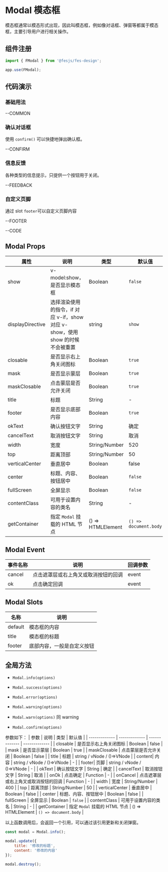 # Modal 模态框

模态框通常以模态形式出现，因此叫模态框，例如像对话框、弹窗等都属于模态框，主要引导用户进行相关操作。

## 组件注册

```js
import { FModal } from '@fesjs/fes-design';

app.use(FModal);
```

## 代码演示

### 基础用法


--COMMON

### 确认对话框

使用 `confirm()` 可以快捷地弹出确认框。


--CONFIRM

### 信息反馈

各种类型的信息提示，只提供一个按钮用于关闭。


--FEEDBACK

### 自定义页脚

通过 slot `footer`可以自定义页脚内容


--FOOTER

--CODE

## Modal Props

| 属性             | 说明                                                                           | 类型              | 默认值                |
| ---------------- | ------------------------------------------------------------------------------ | ----------------- | --------------------- |
| show             | v-model:show，是否显示模态框                                                   | Boolean           | `false`               |
| displayDirective | 选择渲染使用的指令，if 对应 v-if，show 对应 v-show，使用 show 的时候不会被重置 | string            | `show`                |
| closable         | 是否显示右上角关闭图标                                                         | Boolean           | `true`                |
| mask             | 是否显示蒙层                                                                   | Boolean           | `true`                |
| maskClosable     | 点击蒙层是否允许关闭                                                           | Boolean           | `true`                |
| title            | 标题                                                                           | String            | -                     |
| footer           | 是否显示底部内容                                                               | Boolean           | `true`                |
| okText           | 确认按钮文字                                                                   | String            | 确定                  |
| cancelText       | 取消按钮文字                                                                   | String            | 取消                  |
| width            | 宽度                                                                           | String/Number     | 520                   |
| top              | 距离顶部                                                                       | String/Number     | 50                    |
| verticalCenter | 垂直居中 | Boolean | false |
| center           | 标题、内容、按钮居中                                                           | Boolean           | `false`               |
| fullScreen       | 全屏显示                                                                       | Boolean           | `false`               |
| contentClass     | 可用于设置内容的类名                                                           | String            | -                     |
| getContainer     | 指定 `Modal` 挂载的 HTML 节点                                                  | () => HTMLElement | `() => document.body` |

## Modal Event

| 事件名称 | 说明                                 | 回调参数 |
| -------- | ------------------------------------ | -------- |
| cancel   | 点击遮罩层或右上角叉或取消按钮的回调 | event    |
| ok       | 点击确定回调                         | event    |

## Modal Slots

| 名称    | 说明                       |
| ------- | -------------------------- |
| default | 模态框的内容               |
| title   | 模态框的标题               |
| footer  | 底部内容，一般是自定义按钮 |

## 全局方法

-   `Modal.info(options)`

-   `Modal.success(options)`

-   `Modal.error(options)`

-   `Modal.warning(options)`

-   `Modal.warn(options)` 同 warning

-   `Modal.confirm(options)`

参数如下：
| 参数 | 说明 | 类型 | 默认值 |
| ------------- | ------------- | ------------- | ------------- |
| closable | 是否显示右上角关闭图标 | Boolean | false |
| mask | 是否显示蒙层 | Boolean | true |
| maskClosable | 点击蒙层是否允许关闭 | Boolean | false |
| title | 标题 | string / vNode / ()=>VNode |
| content| 内容 | string / vNode / ()=>VNode | - |
| footer| 页脚 | string / vNode / ()=>VNode | - |
| okText | 确认按钮文字 | String | 确定 |
| cancelText | 取消按钮文字 | String | 取消 |
| onOk | 点击确定 | Function | - |
| onCancel | 点击遮罩层或右上角叉或取消按钮的回调 | Function | - |
| width | 宽度 | String/Number | 400 |
| top | 距离顶部 | String/Number | 50 |
| verticalCenter | 垂直居中 | Boolean | false |
| center | 标题、内容、按钮居中 | Boolean | false |
| fullScreen | 全屏显示 | Boolean | `false` |
| contentClass | 可用于设置内容的类名 | String | - |
| getContainer | 指定 `Modal` 挂载的 HTML 节点 | () => HTMLElement | `() => document.body` |

以上函数调用后，会返回一个引用，可以通过该引用更新和关闭弹窗。

```js
const modal = Modal.info();

modal.update({
    title: '修改的标题',
    content: '修改的内容'
});

modal.destroy();
```
